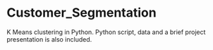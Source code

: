 # Customer_Segmentation
K Means clustering in Python. Python script, data and a brief project presentation is also included.
